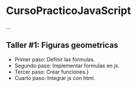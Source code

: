 # CursoPracticoJavaScript

...

## Taller #1: Figuras geometricas

- Primer paso: Definir las formulas.
- Segundo paso: Implementar formulas en js.
- Tercer paso: Crear funciones.}
- Cuarto paso: Integrar js con html.
